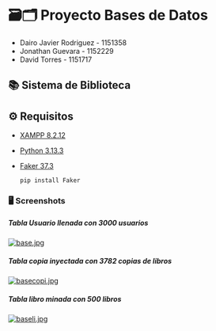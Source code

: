 # 🗃🗂 Proyecto Bases de Datos
* Dairo Javier Rodriguez - 1151358
* Jonathan Guevara - 1152229
* David Torres - 1151717

## 📚 Sistema de Biblioteca

## ⚙ Requisitos

* [XAMPP 8.2.12](https://www.apachefriends.org/es/index.html)
* [Python 3.13.3](https://www.python.org/downloads/)
* [Faker 37.3](https://pypi.org/project/Faker/)

    ```
    pip install Faker
    ```

### 🖥 Screenshots

##### Tabla Usuario llenada con 3000 usuarios
[![base.jpg](https://i.postimg.cc/BbPJWwwL/base.jpg)](https://postimg.cc/4HGDVwGs)

##### Tabla copia inyectada con 3782 copias de libros
[![basecopi.jpg](https://i.postimg.cc/3RVdDGsG/basecopi.jpg)](https://postimg.cc/xJG0wXTj)

##### Tabla libro minada con 500 libros
[![baseli.jpg](https://i.postimg.cc/SR9jLs4v/baseli.jpg)](https://postimg.cc/5Qxxbf6B)